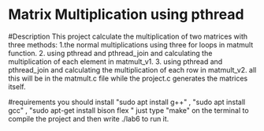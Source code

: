 # Matrix Multiplication using pthread

#Description
This project calculate the multiplication of two matrices with three methods:
 1.the normal multiplications using three for loops in matmult function.
 2. using pthread and pthread_join and calculating the multiplication of each element in matmult_v1.
 3. using pthread and pthread_join and calculating the multiplication of each row in matmult_v2.
all this will be in the matmult.c file while the project.c generates the matrices itself.

#requirements
 you should install "sudo apt install g++" , "sudo apt install gcc" , "sudo apt-get install bison flex "
 just type "make" on the terminal to compile the project and then write ./lab6 to run it.
